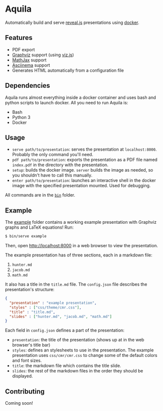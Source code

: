 # Aquila
Automatically build and serve [reveal.js](https://github.com/hakimel/reveal.js/) presentations using [docker](https://github.com/docker/docker).

## Features
* PDF export
* [Graphviz](http://www.graphviz.org/) support (using [viz.js](https://github.com/mdaines/viz.js/))
* [MathJax](https://www.mathjax.org/) support
* [Asciinema](https://asciinema.org/) support
* Generates HTML automatically from a configuration file

## Dependencies
Aquila runs almost everything inside a docker container and uses bash and python
scripts to launch docker. All you need to run Aquila is:
* Bash
* Python 3
* Docker

## Usage
* `serve path/to/presentation`: serves the presentation at `localhost:8000`. Probably the
only command you'll need.
* `pdf path/to/presentation`: exports the presentation as a PDF file named `index.pdf` in
the directory with the presentation.
* `setup`: builds the docker image. `server` builds the image as needed, so you shouldn't have
to call this manually.
* `enter path/to/presentation`: launches an interactive shell in the docker image with the
specified presentation mounted. Used for debugging.

All commands are in the [`bin`](bin) folder.

## Example
The [example](example) folder contains a working example presentation with Graphviz
graphs and LaTeX equations! Run:
```bash
$ bin/serve example
```
Then, open [http://localhost:8000](http://localhost:8000) in a web browser to view
the presentation.

The example presentation has of three sections, each in a markdown file:

1. `hunter.md`
1. `jacob.md`
1. `math.md`

It also has a title in the `title.md` file. The `config.json` file describes the
presentation's structure:
```json
{
  "presentation" : "example presentation",
  "styles" : ["css/theme/cmr.css"],
  "title" : "title.md",
  "slides" : ["hunter.md", "jacob.md", "math.md"]
}
```
Each field in `config.json` defines a part of the presentation:
* `presentation`: the title of the presentation (shows up at in the web browser's
title bar)
* `styles`: defines an stylesheets to use in the presentation. The example presentation
uses `css/cmr/cmr.css` to change some of the default colors and font sizes.
* `title`: the markdown file which contains the title slide.
* `slides`: the rest of the markdown files in the order they should be displayed.

## Contributing
Coming soon!
